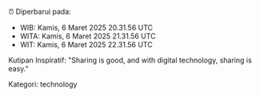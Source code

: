 ⏰ Diperbarui pada:
- WIB: Kamis, 6 Maret 2025 20.31.56 UTC
- WITA: Kamis, 6 Maret 2025 21.31.56 UTC
- WIT: Kamis, 6 Maret 2025 22.31.56 UTC

Kutipan Inspiratif:
"Sharing is good, and with digital technology, sharing is easy."


Kategori: technology

